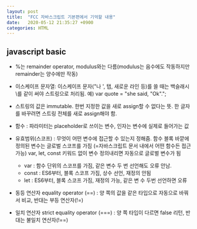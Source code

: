 ```yaml
---
layout: post
title:  "FCC 자바스크립트 기본편에서 기억할 내용"
date:   2020-05-12 21:35:27 +0900
categories: HTML
---
```



## javascript basic

- %는 remainder operator, modulus와는 다름(modulus는 음수에도 작동하지만 remainder는 양수에만 작동)
- 이스케이프 문자열: 이스케이프 문자("나 ', 탭, 새로운 라인 등)를 쓸 때는 백슬래시\를 같이 써야 스트링으로 처리됨.
예) var quote = "she said, \"Ok\".";
- 스트링의 값은 immutable. 한번 지정한 값을 새로 assign할 수 없다는 뜻. 한 글자를 바꾸려면 스트링 전체를 새로 assign해야 함.
- 함수 : 파라미터는 placeholder로 쓰이는 변수, 인자는 변수에 실제로 들어가는 값
- 유효범위(스코프) : 
    무엇이 어떤 변수에 접근할 수 있는지 정해줌. 
    함수 블록 바깥에 정의된 변수는 글로벌 스코프를 가짐 (=자바스크립트 문서 내에서 어떤 함수든 접근 가능)
    var, let, const 키워드 없이 변수 정의내리면 자동으로 글로벌 변수가 됨

    + var : 함수 단위의 스코프를 가짐, 같은 변수 두 번 선언해도 오류 안남.
    + const : ES6부터, 블록 스코프 가짐, 상수 선언, 재정의 안됨
    + let : ES6부터, 블록 스코프 가짐, 재정의 가능, 같은 변 수 두번 선언하면 오류

- 동등 연산자 equality operator (==) : 양 쪽의 값을 같은 타입으로 자동으로 바꿔서 비교, 반대는 부등 연산자(!=)
- 일치 연산자 strict equality operator (===) : 양 쪽 타입이 다르면 false 리턴, 반대는 불일치 연산자(!==)